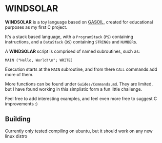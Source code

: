# WINDSOLAR

**WINDSOLAR** is a toy language based on [GASOIL](https://esolangs.org/wiki/GASOIL), created for educational purposes
as my first C project.

It's a stack based language, with a `ProgramStack` (`PS`) containing instructions, and a `DataStack` (`DS`)
containing `STRING`s and `NUMBER`s.

A **WINDSOLAR** script is comprised of named subroutines, such as:

```
MAIN ("Hello, World!\n"; WRITE)
```

Execution starts at the `MAIN` subroutine, and from there `CALL` commands add more of them.

More functions can be found under `Guides/Commands.md`. They are limited, 
but I have found working in this simplistic form a fun little challenge.

Feel free to add interesting examples, and feel even more free to suggest C improvements :) 

## Building

Currently only tested compiling on ubuntu, but it should work on any new linux distro
